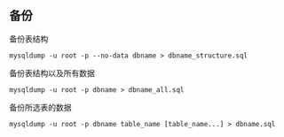 ## 备份

备份表结构
```shell
mysqldump -u root -p --no-data dbname > dbname_structure.sql
```

备份表结构以及所有数据
```shell
mysqldump -u root -p dbname > dbname_all.sql
```

备份所选表的数据
```shell
mysqldump -u root -p dbname table_name [table_name...] > dbname.sql
```
